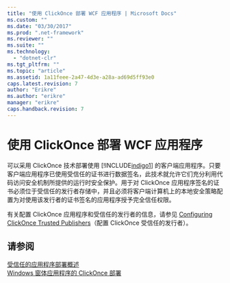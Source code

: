 ```yaml
---
title: "使用 ClickOnce 部署 WCF 应用程序 | Microsoft Docs"
ms.custom: ""
ms.date: "03/30/2017"
ms.prod: ".net-framework"
ms.reviewer: ""
ms.suite: ""
ms.technology: 
  - "dotnet-clr"
ms.tgt_pltfrm: ""
ms.topic: "article"
ms.assetid: 1a11feee-2a47-4d3e-a28a-ad69d5ff93e0
caps.latest.revision: 7
author: "Erikre"
ms.author: "erikre"
manager: "erikre"
caps.handback.revision: 7
---
```

# 使用 ClickOnce 部署 WCF 应用程序
可以采用 ClickOnce 技术部署使用 [!INCLUDE[indigo1](../../../includes/indigo1-md.md)] 的客户端应用程序。只要客户端应用程序已使用受信任的证书进行数据签名，此技术就允许它们充分利用代码访问安全机制所提供的运行时安全保护。用于对 ClickOnce 应用程序签名的证书必须位于受信任的发行者存储中，并且必须将客户端计算机上的本地安全策略配置为对使用该发行者的证书签名的应用程序授予完全信任权限。  
  
 有关配置 ClickOnce 应用程序和受信任的发行者的信息，请参见 [Configuring ClickOnce Trusted Publishers](http://go.microsoft.com/fwlink/?LinkId=94774)（配置 ClickOnce 受信任的发行者）。  
  
## 请参阅  
 [受信任的应用程序部署概述](http://go.microsoft.com/fwlink/?LinkId=94775)   
 [Windows 窗体应用程序的 ClickOnce 部署](http://go.microsoft.com/fwlink/?LinkId=94776)